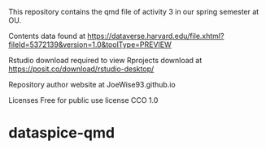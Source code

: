 This repository contains the qmd file of activity 3 in our spring semester at OU. 

Contents data found at https://dataverse.harvard.edu/file.xhtml?fileId=5372139&version=1.0&toolType=PREVIEW

Rstudio download required to view Rprojects
download at https://posit.co/download/rstudio-desktop/

Repository author website at JoeWise93.github.io

Licenses
Free for public use license CCO 1.0

# dataspice-qmd
